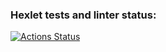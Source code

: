 ### Hexlet tests and linter status:
[![Actions Status](https://github.com/anewauroraeva/frontend-project-11/actions/workflows/hexlet-check.yml/badge.svg)](https://github.com/anewauroraeva/frontend-project-11/actions)